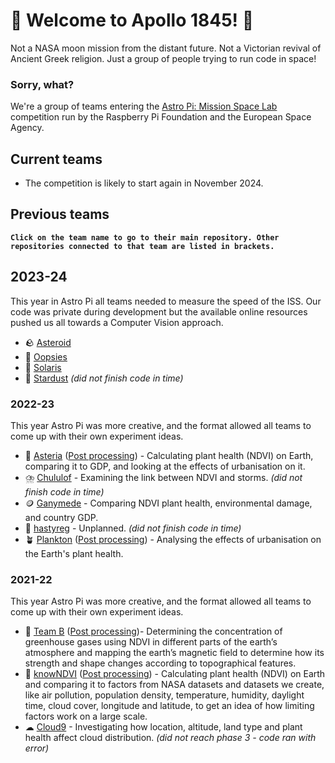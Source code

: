 # 🚀 Welcome to Apollo 1845! 🚀
Not a NASA moon mission from the distant future. Not a Victorian revival of Ancient Greek religion. Just a group of people trying to run code in space!
### Sorry, what?
We're a group of teams entering the [Astro Pi: Mission Space Lab](https://astro-pi.org/mission-space-lab/) competition run by the Raspberry Pi Foundation and the European Space Agency.

## Current teams
* The competition is likely to start again in November 2024.

## Previous teams
__` Click on the team name to go to their main repository. Other repositories connected to that team are listed in brackets. `__
## 2023-24
This year in Astro Pi all teams needed to measure the speed of the ISS. Our code was private during development but the available online resources pushed us all towards a Computer Vision approach.
* 🪨 [Asteroid](https://github.com/apollo-1845/2023-Asteroid)
* 🤭 [Oopsies](https://github.com/apollo-1845/2023-Oopsies)
* 🌅 [Solaris](https://github.com/apollo-1845/2023-Solaris)
* 🌃 [Stardust](https://github.com/apollo-1845/2023-Stardust) _(did not finish code in time)_
### 2022-23
This year Astro Pi was more creative, and the format allowed all teams to come up with their own experiment ideas.
* 🌇 [Asteria](https://github.com/apollo-1845/2022-Asteria) ([Post processing](https://github.com/apollo-1845/2022-Asteria/tree/master/Post-processing)) - Calculating plant health (NDVI) on Earth, comparing it to GDP, and looking at the effects of urbanisation on it.
* ⛈️ [Chululof](https://github.com/apollo-1845/2022-Chululof) - Examining the link between NDVI and storms. _(did not finish code in time)_
* 🪙 [Ganymede](https://github.com/apollo-1845/2022-Ganymede) - Comparing NDVI plant health, environmental damage, and country GDP.
* 🚫 [hastyreg](https://github.com/apollo-1845/2022-hastyreg) - Unplanned. _(did not finish code in time)_
* 🪴 [Plankton](https://github.com/apollo-1845/2022-Plankton) ([Post processing](https://github.com/apollo-1845/2022-Plankton-post-processing)) - Analysing the effects of urbanisation on the Earth's plant health.
### 2021-22
This year Astro Pi was more creative, and the format allowed all teams to come up with their own experiment ideas.
* 🎈 [Team B](https://github.com/apollo-1845/2021-Team-B) ([Post processing](https://github.com/apollo-1845/2021-Team-B-post-processing))- Determining the concentration of greenhouse gases using NDVI in different parts of the earth’s atmosphere and mapping the earth’s magnetic field to determine how its strength and shape changes according to topographical features. 
* 🌳 [knowNDVI](https://github.com/apollo-1845/2021-knowNDVI) ([Post processing](https://github.com/apollo-1845/2021-knowNDVI-post-processing)) - Calculating plant health (NDVI) on Earth and comparing it to factors from NASA datasets and datasets we create, like air pollution, population density, temperature, humidity, daylight time, cloud cover, longitude and latitude, to get an idea of how limiting factors work on a large scale. 
* ☁ [Cloud9](https://github.com/apollo-1845/2021-Cloud9) - Investigating how location, altitude, land type and plant health affect cloud distribution. _(did not reach phase 3 - code ran with error)_
